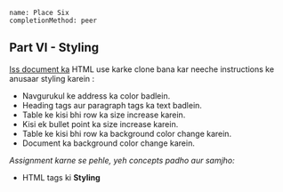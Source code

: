 ```ngMeta
name: Place Six
completionMethod: peer
```

## Part VI - Styling

[Iss document ka](https://docs.google.com/document/d/18y1-KsqxA8l2i9Ep48mndRO-nLtyDtDQjmwDBvuA6gU/edit) HTML use karke clone bana kar neeche instructions ke anusaar styling karein :
  - Navgurukul ke address ka color badlein.
  - Heading tags aur paragraph tags ka text badlein.
  - Table ke kisi bhi row ka size increase karein.
  - Kisi ek bullet point ka size increase karein.
  - Table ke kisi bhi row ka background color change karein.
  - Document ka background color change karein.

_Assignment karne se pehle, yeh concepts padho aur samjho:_ 

- HTML tags ki **Styling**